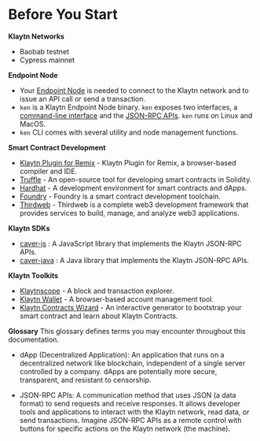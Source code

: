 # Before You Start

**Klaytn Networks**

* Baobab testnet
* Cypress mainnet

**Endpoint Node**

* Your [Endpoint Node](../../nodes/endpoint-node/endpoint-node.md) is needed to connect to the Klaytn network and to issue an API call or send a transaction.
* `ken` is a Klaytn Endpoint Node binary. `ken` exposes two interfaces, a [command-line interface](../../nodes/endpoint-node/ken-cli-commands.md) and the [JSON-RPC APIs](../../../references/json-rpc/klay/account-created). `ken` runs on Linux and MacOS.
* `ken` CLI comes with several utility and node management functions.

**Smart Contract Development**

* [Klaytn Plugin for Remix](https://ide.klaytn.foundation) - Klaytn Plugin for Remix, a browser-based compiler and IDE.
* [Truffle](https://github.com/trufflesuite/truffle) - An open-source tool for developing smart contracts in Solidity.
* [Hardhat](https://hardhat.org/hardhat-runner/docs/getting-started) - A development environment for smart contracts and dApps.
* [Foundry](https://book.getfoundry.sh/) - Foundry is a smart contract development toolchain.
* [Thirdweb](https://portal.thirdweb.com/) - Thirdweb is a complete web3 development framework that provides services to build, manage, and analyze web3 applications.

**Klaytn SDKs**

* [caver-js](../../references/sdk/caver-js/caver-js.md) : A JavaScript library that implements the Klaytn JSON-RPC APIs.
* [caver-java](../../references/sdk/caver-java/caver-java.md) : A Java library that implements the Klaytn JSON-RPC APIs.

**Klaytn Toolkits**

* [Klaytnscope](https://klaytnscope.com/) - A block and transaction explorer.
* [Klaytn Wallet](https://wallet.klaytn.com/) - A browser-based account management tool.
* [Klaytn Contracts Wizard](https://wizard.klaytn.foundation/) - An interactive generator to bootstrap your smart contract and learn about Klaytn Contracts.


**Glossary**
This glossary defines terms you may encounter throughout this documentation.

* dApp (Decentralized Application): An application that runs on a decentralized network like blockchain,  independent of a single server controlled by a company. dApps are potentially more secure, transparent, and resistant to censorship.

* JSON-RPC APIs:  A communication method that uses JSON (a data format) to send requests and receive responses. It allows developer tools and applications to interact with the Klaytn network, read data, or send transactions.  Imagine JSON-RPC APIs as a remote control with buttons for specific actions on the Klaytn network (the machine).
